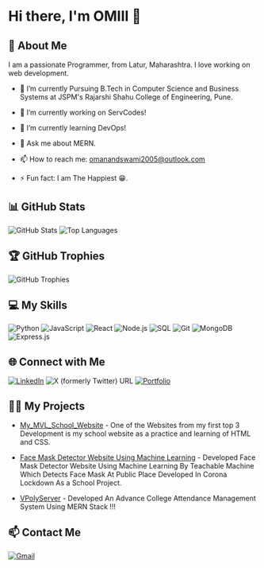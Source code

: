 # Hi there, I'm OMIII 👋

## 🚀 About Me
I am a passionate Programmer, from Latur, Maharashtra. I love working on web development.


- 🔰 I’m currently Pursuing B.Tech in Computer Science and Business Systems at JSPM's Rajarshi Shahu College of Engineering, Pune.
- 🔭 I’m currently working on ServCodes!
- 🌱 I’m currently learning DevOps!

- 💬 Ask me about MERN.
- 📫 How to reach me: omanandswami2005@outlook.com
- ⚡ Fun fact: I am The Happiest 😁.

## 📊 GitHub Stats
![GitHub Stats](https://github-readme-stats.vercel.app/api?username=omanandswami2005&show_icons=true&theme=radical)
![Top Languages](https://github-readme-stats.vercel.app/api/top-langs/?username=omanandswami2005&layout=compact&theme=radical)

## 🏆 GitHub Trophies
![GitHub Trophies](https://github-profile-trophy.vercel.app/?username=omanandswami2005&theme=radical)


## 💻 My Skills
![Python](https://img.shields.io/badge/-Python-333333?style=flat&logo=python)
![JavaScript](https://img.shields.io/badge/-JavaScript-333333?style=flat&logo=javascript)
![React](https://img.shields.io/badge/-React-333333?style=flat&logo=react)
![Node.js](https://img.shields.io/badge/-Node.js-333333?style=flat&logo=node.js)
![SQL](https://img.shields.io/badge/-SQL-333333?style=flat&logo=postgresql)
![Git](https://img.shields.io/badge/-Git-333333?style=flat&logo=git)
![MongoDB](https://img.shields.io/badge/-Mongodb-333333?style=flat&logo=mongodb)
![Express.js](https://img.shields.io/badge/-Express-333333?style=flat&logo=express)

## 🌐 Connect with Me
[![LinkedIn](https://img.shields.io/badge/-LinkedIn-0077B5?style=flat&logo=linkedin)](https://www.linkedin.com/in/omanandswami2005/)
![X (formerly Twitter) URL](https://img.shields.io/twitter/url?url=https%3A%2F%2Ftwitter.com%2Fomanandswami2)
[![Portfolio](https://img.shields.io/badge/-Portfolio-333333?style=flat&logo=web)](https://yourportfolio.com)

## 🧑‍💻 My Projects
- [My_MVL_School_Website](https://github.com/omanandswami2005/MVL_School_Website) - One of the Websites from my first top 3 Development is my school website as a practice and learning of HTML and CSS.

- [Face Mask Detector Website Using Machine Learning](https://github.com/omanandswami2005/FaceMask_Detector_Machine_learning_project_with_techableMachine) - Developed Face Mask Detector Website Using Machine Learning By Teachable Machine Which Detects Face Mask At Public Place
Developed In Corona Lockdown As a School Project.

- [VPolyServer](https://github.com/omanandswami2005/VPolyServer) - Developed An Advance College Attendance Management System Using MERN Stack !!!

## 📫 Contact Me
[![Gmail](https://img.shields.io/badge/-Gmail-D14836?style=flat&logo=gmail&logoColor=white)](mailto:omanandswami2005@gmail.com)
